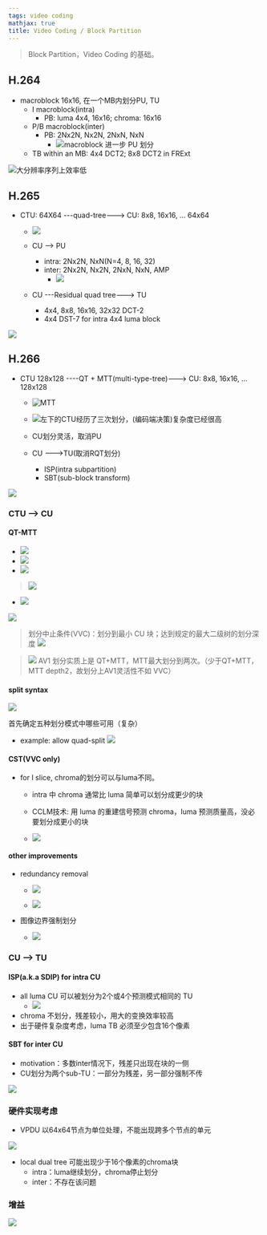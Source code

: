 ```yaml
---
tags: video coding
mathjax: true 
title: Video Coding / Block Partition
---
```


> Block Partition，Video Coding 的基础。

<!-- more -->

## H.264

- macroblock 16x16, 在一个MB内划分PU, TU
    - I macroblock(intra)
        - PB: luma 4x4, 16x16; chroma: 16x16
    - P/B macroblock(inter)
        - PB: 2Nx2N, Nx2N, 2NxN, NxN
            - ![macroblock 进一步 PU 划分](https://notes.sjtu.edu.cn/uploads/upload_35672750ff82e0032d687554f6eea5d0.png)
    - TB within an MB: 4x4 DCT2; 8x8 DCT2 in FRExt

![大分辨率序列上效率低](https://notes.sjtu.edu.cn/uploads/upload_8ef1bf563d8fcaa5ad45d30c504ababd.png)

## H.265

- CTU: 64X64 ---quad-tree---> CU: 8x8, 16x16, ... 64x64
    - ![](https://notes.sjtu.edu.cn/uploads/upload_8e63500a385f17b8b3c4874752b4b2ca.png)
    - CU --> PU
        - intra: 2Nx2N, NxN(N=4, 8, 16, 32)
        - inter: 2Nx2N, Nx2N, 2NxN, NxN, AMP
            - ![](https://notes.sjtu.edu.cn/uploads/upload_5ba2983cd9e4f1ed54ecda83c73c32af.png)

    - CU ---Residual quad tree---> TU
        - 4x4, 8x8, 16x16, 32x32 DCT-2
        - 4x4 DST-7 for intra 4x4 luma block

![](https://notes.sjtu.edu.cn/uploads/upload_b3d3c8a256459361a7095512c8c9faa4.png)


## H.266

- CTU 128x128 ----QT + MTT(multi-type-tree)---> CU: 8x8, 16x16, ... 128x128
    - ![MTT](https://notes.sjtu.edu.cn/uploads/upload_80c198b7a7bef214264f455a662378f1.png)
    - ![左下的CTU经历了三次划分，(编码端决策)复杂度已经很高](https://notes.sjtu.edu.cn/uploads/upload_9ff1804a48e3deec292ad5d2ef10c62b.png)

    - CU划分灵活，取消PU
    - CU --->TU(取消RQT划分)
        - ISP(intra subpartition)
        - SBT(sub-block transform)

![](https://notes.sjtu.edu.cn/uploads/upload_c0a509e00ae2037086d4bfe0a645fbae.png)

### CTU --> CU

#### QT-MTT
- ![](https://notes.sjtu.edu.cn/uploads/upload_964095e103d8c1e6d2cd3d4e5a93e21d.png)
- ![](https://notes.sjtu.edu.cn/uploads/upload_09d6c5324e183c5d382b71be2cfcde85.png)
- ![](https://notes.sjtu.edu.cn/uploads/upload_6397fadb947252dccda1e38fcfcfe2da.png)

> ![](https://notes.sjtu.edu.cn/uploads/upload_6c8e028c48d9fd597c43afc8d44b8b70.png)

- ![](https://notes.sjtu.edu.cn/uploads/upload_16e8b9e266046d5aeccea4c27d223c69.png)

![](https://notes.sjtu.edu.cn/uploads/upload_dbc58176795f865ac53bbe7d309e8db3.png)

> 划分中止条件(VVC)：划分到最小 CU 块；达到规定的最大二级树的划分深度
> ![](https://notes.sjtu.edu.cn/uploads/upload_c27c39236f4094d5ceb16ad1f885899c.png)





> ![](https://notes.sjtu.edu.cn/uploads/upload_669090be1545b2fa2a74777ea4d4a97b.png)
> AV1 划分实质上是 QT+MTT，MTT最大划分到两次。（少于QT+MTT，MTT depth2，故划分上AV1灵活性不如 VVC）


#### split syntax

![](https://notes.sjtu.edu.cn/uploads/upload_4c52fcd16e09eddfd9add941a695a213.png)

首先确定五种划分模式中哪些可用（复杂）
    
- example: allow quad-split 
    ![](https://notes.sjtu.edu.cn/uploads/upload_916dd4abd01b5c9051bc66232e4e5b65.png)

    

#### CST(VVC only)

- for I slice, chroma的划分可以与luma不同。
    - intra 中 chroma 通常比 luma 简单可以划分成更少的块
    - CCLM技术: 用 luma 的重建信号预测 chroma，luma 预测质量高，没必要划分成更小的块

    - ![](https://notes.sjtu.edu.cn/uploads/upload_a816b57182398d42fac421e9e609880a.png)


#### other improvements

- redundancy removal
    - ![](https://notes.sjtu.edu.cn/uploads/upload_120e85edb6970ee8553f3d4cc867ed20.png)

    - ![](https://notes.sjtu.edu.cn/uploads/upload_f7ae94d0d3fd5ba00d13625cbe952249.png)

- 图像边界强制划分
    - ![](https://notes.sjtu.edu.cn/uploads/upload_405f172caad834cfa865a71299a6babf.png)


### CU --> TU

#### ISP(a.k.a SDIP) for intra CU

- all luma CU 可以被划分为2个或4个预测模式相同的 TU
    - ![](https://notes.sjtu.edu.cn/uploads/upload_8688831be7a094f6ff08305c986aaad4.png)
- chroma 不划分，残差较小，用大的变换效率较高
- 出于硬件复杂度考虑，luma TB 必须至少包含16个像素

#### SBT for inter CU

- motivation：多数inter情况下，残差只出现在块的一侧
- CU划分为两个sub-TU：一部分为残差，另一部分强制不传

![](https://notes.sjtu.edu.cn/uploads/upload_114d1fca4e5e70adfa7d3896dd72c509.png)


### 硬件实现考虑

- VPDU 以64x64节点为单位处理，不能出现跨多个节点的单元

![](https://notes.sjtu.edu.cn/uploads/upload_1e24229de95020cec3c498ebcc1e599b.png)

- local dual tree 可能出现少于16个像素的chroma块
    - intra：luma继续划分，chroma停止划分
    - inter：不存在该问题


### 增益

![](https://notes.sjtu.edu.cn/uploads/upload_d65d11b52523ffb342ac742c2817fc76.png)





